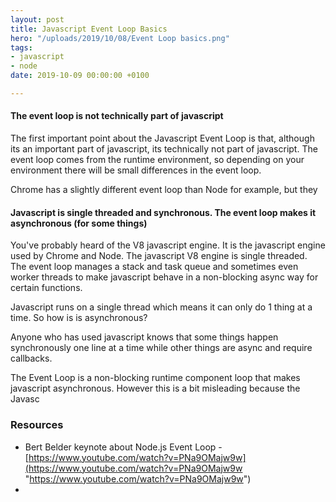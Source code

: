 ```yaml
---
layout: post
title: Javascript Event Loop Basics
hero: "/uploads/2019/10/08/Event Loop basics.png"
tags:
- javascript
- node
date: 2019-10-09 00:00:00 +0100

---
```

#### The event loop is not technically part of javascript

The first important point about the Javascript Event Loop is that, although its an important part of javascript, its technically not part of javascript. The event loop comes from the runtime environment, so depending on your environment there will be small differences in the event loop.

Chrome has a slightly different event loop than Node for example, but they 

#### Javascript is single threaded and synchronous. The event loop makes it asynchronous (for some things)

You've probably heard of the V8 javascript engine. It is the javascript engine used by Chrome and Node. The javascript V8 engine is single threaded. The event loop manages a stack and task queue and sometimes even worker threads to make javascript behave in a non-blocking async way for certain functions.

  
  
Javascript runs on a single thread which means it can only do 1 thing at a time. So how is is asynchronous?

Anyone who has used javascript knows that some things happen synchronously one line at a time while other things are async and require callbacks.

The Event Loop is a non-blocking runtime component loop that makes javascript asynchronous. However this is a bit misleading because the Javasc

### Resources

* Bert Belder keynote about Node.js Event Loop - [https://www.youtube.com/watch?v=PNa9OMajw9w](https://www.youtube.com/watch?v=PNa9OMajw9w "https://www.youtube.com/watch?v=PNa9OMajw9w")
* 